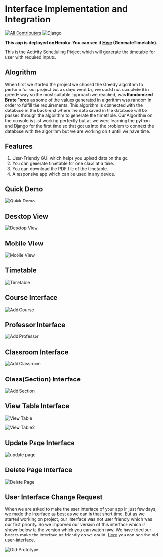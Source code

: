 # Interface Implementation and Integration
[![All Contributors](https://img.shields.io/badge/all_contributors-2-orange.svg?style=flat-square)](#contributors-)        ![Django](https://img.shields.io/badge/Made%20with-Django-blue?style=?style=plastic&logo=appveyor&logo=data:image/png;base64)


<b>This app is deployed on Heroku. You can see it <a href="https://generatetimetable.herokuapp.com/" target="_blank">Here</a> (GenerateTimetable). </b>

This is the Activity Scheduling Ptoject which will generate the timetable for user with required inputs.

## Alogrithm
When first we started the project we chosed the Greedy algorithm to perform for our project but as days went by, we could not complete it in greedy way so the most suitable approach we reached, was <b>Randomized Brute Force</b> as some of the values generated in algorithm was random in order to fulfill the requirements. This algorithm is connected with the database in the back-end where the data saved in the database will be passed through the algorithm to generate the timetable. Our Algorithm on the console is just working perfectly but as we were learning the python and Django for the first time so that got us into the problem to connect the database with the algorithm but we are working on it untill we have time.

## Features
1. User-Friendly GUI which helps you upload data on the go.
2. You can generate timetable for one class at a time.
3. You can download the PDF file of the timetable.
4. A responsive app which can be used in any device.

## Quick Demo 
![Quick Demo](https://github.com/mrabdullahdev/CS311S20PID27/blob/master/Home%20-%20Activity%20Scheduling%20App.webm%20-%20Google%20Drive.gif "Quick Demo of website")

## Desktop View
![Desktop View](main-page.png "Main Page")
## Mobile View
![Mobile View](mobile-view.png "Mobile View - Responsive")
## Timetable
![Timetable](Timetable.png "Timetable")
## Course Interface
![Add Course](Add-Course.png "Add Course")

## Professor Interface
![Add Professor](Add-Professor.png "Add Professor")
## Classroom Interface
![Add Classroom](Add-classroom.png "Add Classroom")

## Class(Section) Interface
![Add Section](add-Class.png "Add Section")


## View Table Interface
![View Table](Professo-Table.png "View Table")

![View Table2](Class-Table.png "Class table")



## Update Page Interface
![update page](update.png "Update Page")


## Delete Page Interface
![Delete Page](delete.png "delete page")


## User Interface Change Request
When we are asked to make the user interface of your app in just few days, we made the interface as best as we can in that short time. But as we started working on project, our interface was not user friendly which was our first priority. So we imporved our version of this interface which is shown below to the version which you can watch now. We have tried our best to make the interface as friendly as we could. [Here](https://github.com/mrabdullahdev/CS311S20PID27/blob/master/Activity%20Scheduling%20-%20Final%20Project-compressed_2.pdf) you can see the old user-interface.

![Old-Prototype](https://github.com/mrabdullahdev/CS311S20PID27/blob/master/Activity%20Scheduling%20(Prototyping).PNG "Old Prototype of App")
